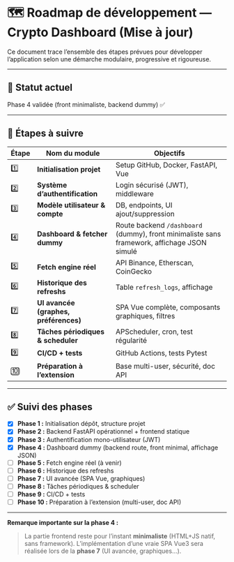 # 🗺️ Roadmap de développement — Crypto Dashboard (Mise à jour)

Ce document trace l’ensemble des étapes prévues pour développer l’application selon une démarche modulaire, progressive et rigoureuse.

---

## 📌 **Statut actuel**

Phase 4 validée (front minimaliste, backend dummy) ✅

---

## 📆 **Étapes à suivre**

| Étape | Nom du module                         | Objectifs                                                                                   |
| ----- | ------------------------------------- | ------------------------------------------------------------------------------------------- |
| 1️⃣   | **Initialisation projet**             | Setup GitHub, Docker, FastAPI, Vue                                                          |
| 2️⃣   | **Système d’authentification**        | Login sécurisé (JWT), middleware                                                            |
| 3️⃣   | **Modèle utilisateur & compte**       | DB, endpoints, UI ajout/suppression                                                         |
| 4️⃣   | **Dashboard & fetcher dummy**         | Route backend `/dashboard` (dummy), front minimaliste sans framework, affichage JSON simulé |
| 5️⃣   | **Fetch engine réel**                 | API Binance, Etherscan, CoinGecko                                                           |
| 6️⃣   | **Historique des refreshs**           | Table `refresh_logs`, affichage                                                             |
| 7️⃣   | **UI avancée (graphes, préférences)** | SPA Vue complète, composants graphiques, filtres                                            |
| 8️⃣   | **Tâches périodiques & scheduler**    | APScheduler, cron, test régularité                                                          |
| 9️⃣   | **CI/CD + tests**                     | GitHub Actions, tests Pytest                                                                |
| 🔟    | **Préparation à l’extension**         | Base multi-user, sécurité, doc API                                                          |

---

## ✅ **Suivi des phases**

* [x] **Phase 1 :** Initialisation dépôt, structure projet
* [x] **Phase 2 :** Backend FastAPI opérationnel + frontend statique
* [x] **Phase 3 :** Authentification mono-utilisateur (JWT)
* [x] **Phase 4 :** Dashboard dummy (backend route, front minimal, affichage JSON)
* [ ] **Phase 5 :** Fetch engine réel (à venir)
* [ ] **Phase 6 :** Historique des refreshs
* [ ] **Phase 7 :** UI avancée (SPA Vue, graphiques)
* [ ] **Phase 8 :** Tâches périodiques & scheduler
* [ ] **Phase 9 :** CI/CD + tests
* [ ] **Phase 10 :** Préparation à l’extension (multi-user, doc API)

---

**Remarque importante sur la phase 4 :**

> La partie frontend reste pour l’instant **minimaliste** (HTML+JS natif, sans framework).
> L’implémentation d’une vraie SPA Vue3 sera réalisée lors de la **phase 7** (UI avancée, graphiques…).